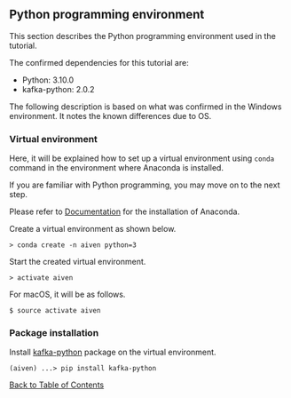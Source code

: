 ## Python programming environment

This section describes the Python programming environment used in the tutorial.

The confirmed dependencies for this tutorial are:

 - Python: 3.10.0
 - kafka-python: 2.0.2


The following description is based on what was confirmed in the Windows environment.
It notes the known differences due to OS.


### Virtual environment

Here, it will be explained how to set up a virtual environment using `conda` command in the environment where Anaconda is installed.

If you are familiar with Python programming, you may move on to the next step.

Please refer to [Documentation](https://docs.anaconda.com/anaconda/install/index.html) for the installation of Anaconda.

Create a virtual environment as shown below.

```
> conda create -n aiven python=3
```

Start the created virtual environment.

```
> activate aiven
```

For macOS, it will be as follows.

```
$ source activate aiven
```

### Package installation

Install [kafka-python](https://kafka-python.readthedocs.io/) package on the virtual environment.

```
(aiven) ...> pip install kafka-python
```


[Back to Table of Contents](./contents_en.md)
